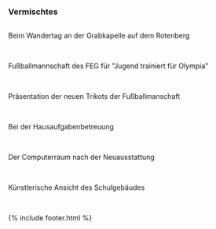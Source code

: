 ---
---

<h3>
  Vermischtes
</h3>
<div id="links">
  <div class="row">
    <div class="col-lg-4">
      <a href="http://www.feg-stuttgart.de/bilder/galerie/vermischt/high/a1.jpg" title="Wandertag auf dem Rotenberg" data-gallery>
        <script type="text/javascript" charset="utf-8">
          createimage(localStorage.getItem('Galerie-Vermischtes-1'), 'Wandertag auf dem Rotenberg', 'Galerie-Vermischtes-1');
        </script>
        <img class="img-thumbnail gallery" src="" alt='' id="Galerie-Vermischtes-1" />
      </a>
      <p>
        Beim Wandertag an der Grabkapelle auf dem Rotenberg
      </p>
      <br/>
    </div>
    <div class="col-lg-4">
      <a href="http://www.feg-stuttgart.de/bilder/galerie/vermischt/high/a2.jpg" title="Fußballmannschaft des FEG" data-gallery>
        <script type="text/javascript" charset="utf-8">
          createimage(localStorage.getItem('Galerie-Vermischtes-2'), 'Wandertag auf dem Rotenberg', 'Galerie-Vermischtes-2');
        </script>
        <img class="img-thumbnail gallery" src="" alt='' id="Galerie-Vermischtes-2" />
      </a>
      <p>
        Fußballmannschaft des FEG für "Jugend trainiert für Olympia"
      </p>
      <br/>
    </div>
    <div class="col-lg-4">
      <a href="http://www.feg-stuttgart.de/bilder/galerie/vermischt/high/a3.jpg" title="Präsentation der neuen Trikots" data-gallery>
        <script type="text/javascript" charset="utf-8">
          createimage(localStorage.getItem('Galerie-Vermischtes-3'), 'Wandertag auf dem Rotenberg', 'Galerie-Vermischtes-3');
        </script>
        <img class="img-thumbnail gallery" src="\{\{img.2\}\}" alt='' id="Galerie-Vermischtes-3" />
      </a>
      <p>
        Präsentation der neuen Trikots der Fußballmanschaft
      </p>
      <br/>
    </div>
    <div class="col-lg-4">
      <a href="http://www.feg-stuttgart.de/bilder/galerie/vermischt/high/a4.jpg" title="Hausaufgabenbetreuung" data-gallery>
        <script type="text/javascript" charset="utf-8">
          createimage(localStorage.getItem('Galerie-Vermischtes-4'), 'Wandertag auf dem Rotenberg', 'Galerie-Vermischtes-4');
        </script>
        <img class="img-thumbnail gallery" src="" alt='' id="Galerie-Vermischtes-4" />
      </a>
      <p>
        Bei der Hausaufgabenbetreuung
      </p>
      <br/>
    </div>
    <div class="col-lg-4">
      <a href="http://www.feg-stuttgart.de/bilder/galerie/vermischt/high/a5.jpg" title="Der Computerraum nach der Neuausstattung" data-gallery>
        <script type="text/javascript" charset="utf-8">
          createimage(localStorage.getItem('Galerie-Vermischtes-5'), 'Wandertag auf dem Rotenberg', 'Galerie-Vermischtes-5');
        </script>
        <img class="img-thumbnail gallery" src="" alt='' id="Galerie-Vermischtes-5" />
      </a>
      <p>
        Der Computerraum nach der Neuausstattung
      </p>
      <br/>
    </div>
    <div class="col-lg-4">
      <a href="http://www.feg-stuttgart.de/bilder/galerie/vermischt/high/a6.jpg" title="Künstlerische Ansicht des Schulgebäudes" data-gallery>
        <script type="text/javascript" charset="utf-8">
          createimage(localStorage.getItem('Galerie-Vermischtes-6'), 'Wandertag auf dem Rotenberg', 'Galerie-Vermischtes-6');
        </script>
        <img class="img-thumbnail gallery" src="" alt='' id="Galerie-Vermischtes-6" />
      </a>
      <p>
        Künstlerische Ansicht des Schulgebäudes
      </p>
      <br/>
    </div>
  </div>
</div>

{% include footer.html %}
